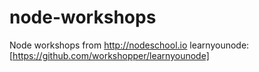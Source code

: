 # node-workshops
Node workshops from http://nodeschool.io
learnyounode: [https://github.com/workshopper/learnyounode]
